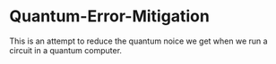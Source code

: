# Quantum-Error-Mitigation
This is an attempt to reduce the quantum noice we get when we run a circuit in a quantum computer.
